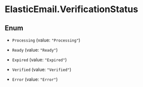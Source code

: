 # ElasticEmail.VerificationStatus

## Enum


* `Processing` (value: `"Processing"`)

* `Ready` (value: `"Ready"`)

* `Expired` (value: `"Expired"`)

* `Verified` (value: `"Verified"`)

* `Error` (value: `"Error"`)


